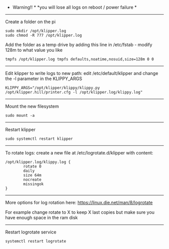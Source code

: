 * Warning!! *
*you will lose all logs on reboot / power failure * 

---

Create a folder on the pi
```
sudo mkdir /opt/klipper.log
sudo chmod -R 777 /opt/klipper.log
```

Add the folder as a temp drive by adding this line in /etc/fstab - modify 128m to what value you like
```
tmpfs /opt/klipper.log tmpfs defaults,noatime,nosuid,size=128m 0 0
```
---

Edit klipper to write logs to new path: edit /etc/default/klipper and change the -l parameter in the KLIPPY_ARGS
```
KLIPPY_ARGS="/opt/klipper/klippy/klippy.py /opt/klipper.hill/printer.cfg -l /opt/klipper.log/klippy.log"
```
---
Mount the new filesystem
```
sudo mount -a
```
---
Restart klipper
```
sudo systemctl restart klipper
```
---
To rotate logs: create a new file at /etc/logrotate.d/klipper with content:
```
/opt/klipper.log/klippy.log {
        rotate 0
        daily
        size 64m
        nocreate
        missingok
}
```
---
More options for log rotation here: https://linux.die.net/man/8/logrotate

For example change rotate to X to keep X last copies but make sure you have enough space in the ram disk

---

Restart logrotate service
```
systemctl restart logrotate
```
